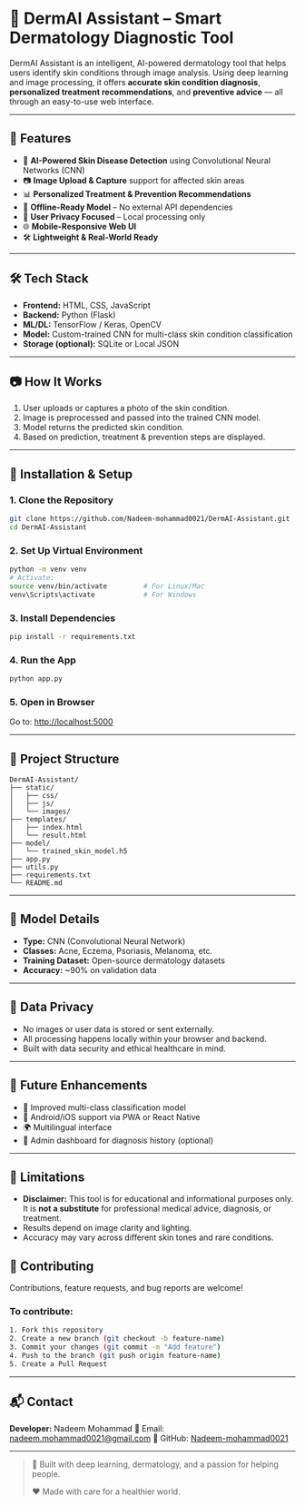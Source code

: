 # 🧠 DermAI Assistant – Smart Dermatology Diagnostic Tool

DermAI Assistant is an intelligent, AI-powered dermatology tool that helps users identify skin conditions through image analysis. Using deep learning and image processing, it offers **accurate skin condition diagnosis**, **personalized treatment recommendations**, and **preventive advice** — all through an easy-to-use web interface.

---

## 🚀 Features

- 🔬 **AI-Powered Skin Disease Detection** using Convolutional Neural Networks (CNN)
- 📷 **Image Upload & Capture** support for affected skin areas
- 📊 **Personalized Treatment & Prevention Recommendations**
- 🧠 **Offline-Ready Model** – No external API dependencies
- 🔐 **User Privacy Focused** – Local processing only
- 🌐 **Mobile-Responsive Web UI**
- 🛠️ **Lightweight & Real-World Ready**

---

## 🛠️ Tech Stack

- **Frontend:** HTML, CSS, JavaScript
- **Backend:** Python (Flask)
- **ML/DL:** TensorFlow / Keras, OpenCV
- **Model:** Custom-trained CNN for multi-class skin condition classification
- **Storage (optional):** SQLite or Local JSON

---

## 📷 How It Works

1. User uploads or captures a photo of the skin condition.
2. Image is preprocessed and passed into the trained CNN model.
3. Model returns the predicted skin condition.
4. Based on prediction, treatment & prevention steps are displayed.

---

## 🧪 Installation & Setup

### 1. Clone the Repository

```bash
git clone https://github.com/Nadeem-mohammad0021/DermAI-Assistant.git
cd DermAI-Assistant
````

### 2. Set Up Virtual Environment

```bash
python -m venv venv
# Activate:
source venv/bin/activate         # For Linux/Mac
venv\Scripts\activate            # For Windows
```

### 3. Install Dependencies

```bash
pip install -r requirements.txt
```

### 4. Run the App

```bash
python app.py
```

### 5. Open in Browser

Go to: [http://localhost:5000](http://localhost:5000)

---

## 📁 Project Structure

```
DermAI-Assistant/
├── static/
│   ├── css/
│   ├── js/
│   └── images/
├── templates/
│   ├── index.html
│   └── result.html
├── model/
│   └── trained_skin_model.h5
├── app.py
├── utils.py
├── requirements.txt
└── README.md
```

---

## 🧠 Model Details

* **Type:** CNN (Convolutional Neural Network)
* **Classes:** Acne, Eczema, Psoriasis, Melanoma, etc.
* **Training Dataset:** Open-source dermatology datasets
* **Accuracy:** \~90% on validation data

---

## 🔐 Data Privacy

* No images or user data is stored or sent externally.
* All processing happens locally within your browser and backend.
* Built with data security and ethical healthcare in mind.

---

## 🔧 Future Enhancements

* 🤖 Improved multi-class classification model
* 📱 Android/iOS support via PWA or React Native
* 🌍 Multilingual interface
* 🧾 Admin dashboard for diagnosis history (optional)

---

## 📌 Limitations

* **Disclaimer:** This tool is for educational and informational purposes only.
  It is **not a substitute** for professional medical advice, diagnosis, or treatment.
* Results depend on image clarity and lighting.
* Accuracy may vary across different skin tones and rare conditions.


## 🤝 Contributing

Contributions, feature requests, and bug reports are welcome!

### To contribute:

```bash
1. Fork this repository
2. Create a new branch (git checkout -b feature-name)
3. Commit your changes (git commit -m "Add feature")
4. Push to the branch (git push origin feature-name)
5. Create a Pull Request
```

---

## 📬 Contact

**Developer:** Nadeem Mohammad
📧 Email: [nadeem.mohammad0021@gmail.com](mailto:nadeem.mohammad0021@gmail.com)
🔗 GitHub: [Nadeem-mohammad0021](https://github.com/Nadeem-mohammad0021)

---

> 🧠 Built with deep learning, dermatology, and a passion for helping people.
>
> ❤️ Made with care for a healthier world.

```
